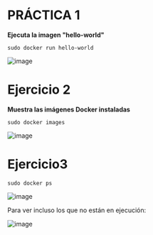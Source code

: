# PRÁCTICA 1

**Ejecuta la imagen "hello-world"**

```sudo docker run hello-world```

![image](https://user-images.githubusercontent.com/114391559/222119587-f5d2969a-eaff-4c64-8e9c-d941ce9d4d65.png)

# Ejercicio 2

**Muestra las imágenes Docker instaladas**

```sudo docker images```

![image](https://user-images.githubusercontent.com/114391559/222120295-31a722e8-aaf3-46a6-9274-b0dd63e4e679.png)

# Ejercicio3

```sudo docker ps```

![image](https://user-images.githubusercontent.com/114391559/222120389-e25291c2-5028-493c-8a13-78ce8806c1e3.png)

Para ver incluso los que no están en ejecución:

![image](https://user-images.githubusercontent.com/114391559/222121077-110aa9c3-78f4-4a3e-934a-b3cf745b87e3.png)

